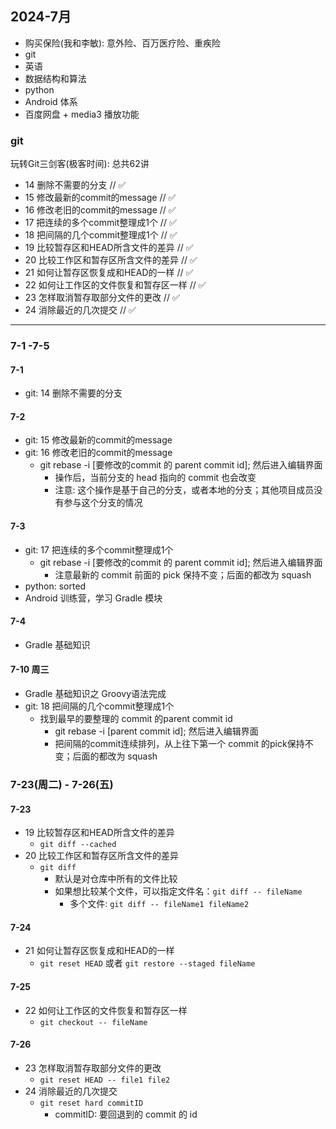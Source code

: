 ## 2024-7月


- 购买保险(我和李敏): 意外险、百万医疗险、重疾险
- git
- 英语
- 数据结构和算法
- python
- Android 体系
- 百度网盘 + media3 播放功能

### git
玩转Git三剑客(极客时间): 总共62讲
- 14 删除不需要的分支 // ✅
- 15 修改最新的commit的message // ✅
- 16 修改老旧的commit的message // ✅
- 17 把连续的多个commit整理成1个 // ✅
- 18 把间隔的几个commit整理成1个 // ✅
- 19 比较暂存区和HEAD所含文件的差异 // ✅
- 20 比较工作区和暂存区所含文件的差异 // ✅
- 21 如何让暂存区恢复成和HEAD的一样 // ✅
- 22 如何让工作区的文件恢复和暂存区一样 // ✅
- 23 怎样取消暂存取部分文件的更改 // ✅
- 24 消除最近的几次提交 // ✅

---

### 7-1 -7-5

#### 7-1

- git: 14 删除不需要的分支

#### 7-2

- git: 15 修改最新的commit的message
- git: 16 修改老旧的commit的message
  - git rebase -i [要修改的commit 的 parent commit id]; 然后进入编辑界面
    - 操作后，当前分支的 head 指向的 commit 也会改变
    - 注意: 这个操作是基于自己的分支，或者本地的分支；其他项目成员没有参与这个分支的情况
    
#### 7-3
  
- git: 17 把连续的多个commit整理成1个
    - git rebase -i [要修改的commit 的 parent commit id]; 然后进入编辑界面
        - 注意最新的 commit 前面的 pick 保持不变；后面的都改为 squash
- python: sorted
- Android 训练营，学习 Gradle 模块

#### 7-4

- Gradle 基础知识 

#### 7-10 周三

- Gradle 基础知识之 Groovy语法完成
- git: 18 把间隔的几个commit整理成1个
  - 找到最早的要整理的 commit 的parent commit id
    - git rebase -i [parent commit id]; 然后进入编辑界面
    - 把间隔的commit连续排列，从上往下第一个 commit 的pick保持不变；后面的都改为 squash


### 7-23(周二) - 7-26(五)

#### 7-23
  - 19 比较暂存区和HEAD所含文件的差异
    - ``git diff --cached``
  - 20 比较工作区和暂存区所含文件的差异
    - ``git diff``
      - 默认是对仓库中所有的文件比较
      - 如果想比较某个文件，可以指定文件名：``git diff -- fileName``
        - 多个文件: ``git diff -- fileName1 fileName2`` 
#### 7-24
  - 21 如何让暂存区恢复成和HEAD的一样
    - ``git reset HEAD`` 或者 ``git restore --staged fileName``
#### 7-25
  - 22 如何让工作区的文件恢复和暂存区一样
    - ``git checkout -- fileName``
#### 7-26
  - 23 怎样取消暂存取部分文件的更改
    - ``git reset HEAD -- file1 file2``
  - 24 消除最近的几次提交
    - ``git reset hard commitID``
      - commitID: 要回退到的 commit 的 id
